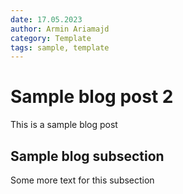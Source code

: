 ```yaml
---
date: 17.05.2023
author: Armin Ariamajd
category: Template
tags: sample, template
---
```


# Sample blog post 2

This is a sample blog post

## Sample blog subsection

Some more text for this subsection
